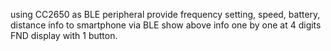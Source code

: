 using CC2650 as BLE peripheral
provide frequency setting, speed, battery, distance info to smartphone via BLE
show above info one by one at 4 digits FND display with 1 button.
